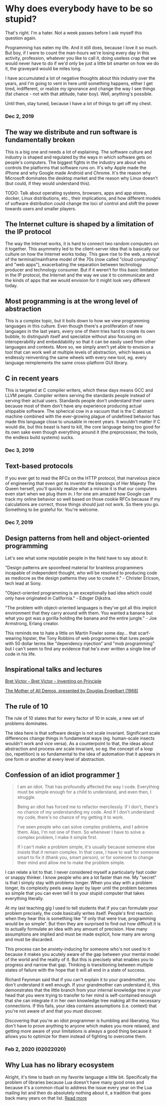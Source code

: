 # Why does everybody have to be so stupid?

That's right. I'm a hater. Not a week passes before I ask myself this question again.

Programming has eaten my life. And it still does, because I love it so much.
But boy, if I were to count the man-hours we're losing every day in this 
activity, profession, whatever you like to call it, doing useless crap that 
we would never have to do if we'd only be just a little bit smarter on 
how we do it, the graveyard would be miles long.

I have accumulated a lot of negative thoughts about this industry over the years,
and I'm going to vent in here until something happens, either I get tired, 
indifferent, or realize my ignorance and change the way I see things 
(fat chance - not with that attitude, hater boy). Well, anything's possible. 

Until then, stay tuned, because I have a lot of things to get off my chest.

### Dec 2, 2019

## The way we distribute and run software is fundamentally broken

This is a big one and needs a lot of explaining. The software culture and industry is shaped and regulated by the ways in which software gets on people's computers. The biggest fights in the industry are about who controls the platforms that software runs on. It's why Apple made the iPhone and why Google made Android and Chrome. It's the reason why Microsoft dominates the desktop market and the reason why Linux doesn't (but could, if they would understand this).

TODO: Talk about operating systems, browsers, apps and app stores, docker, Linux distributions, etc., their implications, and how different models of software distribution could change the loci of control and shift the power towards users and smaller players.

## The Internet culture is shaped by a limitation of the IP protocol

The way the Internet works, it is hard to connect two random computers on it together. This asymmetry led to the client-server idea that is basically our culture on how the Internet works today. This gave rise to the web, a revival of the terminal/mainframe model of the 70s (now called "cloud computing" and "web apps"), exacerbating the separation between technology producer and technology consumer. But if it weren’t for this basic limitation in the IP protocol, the Internet and the way we use it to communicate and the kinds of apps that we would envision for it might look very different today.

## Most programming is at the wrong level of abstraction

This is a complex topic, but it boils down to how we view programming languages in this culture. Even though there's a proliferation of new languages in the last years, every one of them tries hard to create its own bubble, to distinguish itself and specialize without also focusing on interoperability and embeddability so that it can be easily used from other languages and contexts. More so, we simply aren't yet able to envision a tool that can work well at multiple levels of abstraction, which leaves us endlessly reinventing the same wheels with every new tool, eg. every language reimplements the same cross-platform GUI library.

## C in recent years

This is targeted at C compiler writers, which these days means GCC and LLVM people. Compiler writers serving the standards people instead of serving their actual users. Standards people don't understand their users because most of them don't have any experience producing actual shippable software. The spherical cow in a vacuum that is the C abstract machine combined with the ever-growing plague of undefined behavior has made this language close to unusable in recent years. It wouldn't matter if C would die, but this beast is hard to kill, the core language being too good for its own sake even though everything around it (the preprocessor, the tools, the endless build systems) sucks.

### Dec 3, 2019

## Text-based protocols

If you ever get to read the RFCs on the HTTP protocol, that marvelous piece of engineering that even got its inventor the blessings of Her Majesty The Queen herself, you'll quickly realize what a miracle it is that our computers even start when we plug them in. I for one am amazed how Google can track my online behavior so well based on those cookie RFCs because if my calculations are correct, those things should just not work. So there you go. Something to be grateful for. You're welcome.

### Dec 7, 2019

## Design patterns from hell and object-oriented programming

Let's see what some reputable people in the field have to say about it:

"Design patterns are spoonfeed material for brainless programmers incapable of independent thought, who will be resolved to producing code as mediocre as the design patterns they use to create it." - Christer Ericson, tech lead at Sony.

"Object-oriented programming is an exceptionally bad idea which could only have originated in California." - Edsger Dijkstra.

"The problem with object-oriented languages is they’ve got all this implicit environment that they carry around with them. You wanted a banana but what you got was a gorilla holding the banana and the entire jungle." - Joe Armstrong, Erlang creator.

This reminds me to hate a little on Martin Fowler some day... that scarf-wearing hipster, the Tony Robbins of web programmers that lures people with 50 dollar terms like "dependency injection" and "mob programming" but I can't seem to find any evidence that he's ever written a single line of code in his life.

## Inspirational talks and lectures

[Bret Victor - Bret Victor - Inventing on Principle](https://www.youtube.com/watch?v=PUv66718DII)

[The Mother of All Demos, presented by Douglas Engelbart (1968)](https://www.youtube.com/watch?v=yJDv-zdhzMY)

## The rule of 10

The rule of 10 states that for every factor of 10 in scale, a new set of problems dominates.

The idea here is that software design is not scale invariant. Significant scale differences change things in fundamental ways (eg. human-scale insects wouldn't work and vice versa). As a counterpoint to that, the ideas about abstraction and process _are_ scale invariant, so eg. the concept of a loop (so, repetition) is so fundamental to the idea of automation that it appears  in one form or another at every level of abstraction.

## Confession of an idiot programmer [1](https://wiki.c2.com/?IdiotProgrammer)

> I am an idiot. That has profoundly affected the way I code. Everything must be simple enough for a child to understand, and even then, I struggle.
>
> Being an idiot has forced me to refactor mercilessly. If I don't, there's no chance of my understanding my code. And if I don't understand my code, there's no chance of my getting it to work.
>
> I've seen people who can solve complex problems, and I admire them. Alas, I'm not one of them. So whenever I have to solve a complex problem, I make it simple first.
>
> If I can't make a problem simple, it's usually because someone else insists that it remain complex. In that case, I have to wait for someone smart to fix it (thank you, smart person), or for someone to change their mind and allow me to make the problem simple.

I can relate a lot to that. I never considered myself a particularly fast coder or snappy thinker. I know people who are a lot faster than me. My "secret" is that I simply stay with problems longer. When you stay with a problem longer, its complexity peels away layer by layer until the problem becomes so simple that you can even tell it to your stupid computer that takes everything literally.

At my last teaching gig I used to tell students that if you can formulate your problem precisely, the code basically writes itself. People's first reaction when they hear this is something like "if only that were true, programming would be so simple". But then they are surprised to find out how difficult it is to actually formulate an idea with any amount of precision. How many assumptions are implied and must be made explicit, how many are wrong and must be discarded. 

This process can be anxiety-inducing for someone who's not used to it because it makes you acutely aware of the gap between your mental model of the world and the reality of it. But this is precisely what enables you to progress and narrow that gap. Thinking is transitioning between multiple states of failure with the hope that it will all end in a state of success. 

Richard Feynman said that if you can't explain it to your grandmother, you don't understand it well enough. If your grandmother can understand it, this demonstrates that the little branch from your internal knowledge tree in your head that you were trying to transfer to her mind is self-contained enough that she can integrate it in her own knowledge tree making all the necessary connections. If this fails, your idea contains assumptions (i.e. context) that you're not aware of and that you must discover.

Discovering that you're an idiot programmer is humbling and liberating. You don't have to prove anything to anyone which makes you more relaxed, and getting more aware of your limitations is always a good thing because it allows you to optimize for them instead of fighting to overcome them.

### Feb 2, 2020 (02022020) 

## Why Lua has no library ecosystem

Alright, it's time to bash on my favorite language a little bit. Specifically the problem of libraries because Lua doesn't have many good ones and because it's a common ritual to address the issue every year on the Lua mailing list and then do absolutely nothing about it, a tradition that goes back many years on that list. [Read more](https://github.com/capr/blog/issues/1)
